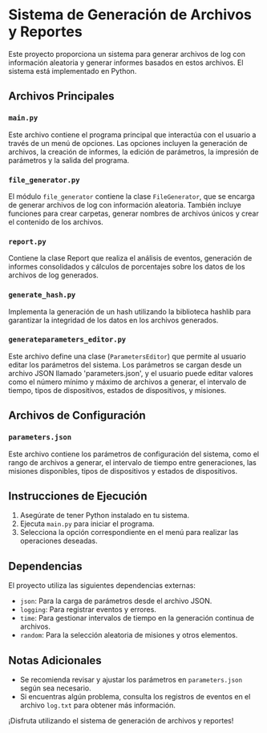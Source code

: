 # Sistema de Generación de Archivos y Reportes

Este proyecto proporciona un sistema para generar archivos de log con información aleatoria y generar informes basados en estos archivos. El sistema está implementado en Python.

## Archivos Principales

### `main.py`

Este archivo contiene el programa principal que interactúa con el usuario a través de un menú de opciones. Las opciones incluyen la generación de archivos, la creación de informes, la edición de parámetros, la impresión de parámetros y la salida del programa.

### `file_generator.py`

El módulo `file_generator` contiene la clase `FileGenerator`, que se encarga de generar archivos de log con información aleatoria. También incluye funciones para crear carpetas, generar nombres de archivos únicos y crear el contenido de los archivos.

### `report.py`

Contiene la clase Report que realiza el análisis de eventos, generación de informes consolidados y cálculos de porcentajes sobre los datos de los archivos de log generados.

### `generate_hash.py`

Implementa la generación de un hash utilizando la biblioteca hashlib para garantizar la integridad de los datos en los archivos generados.

### `generateparameters_editor.py`

Este archivo define una clase (`ParametersEditor`) que permite al usuario editar los parámetros del sistema. Los parámetros se cargan desde un archivo JSON llamado 'parameters.json', y el usuario puede editar valores como el número mínimo y máximo de archivos a generar, el intervalo de tiempo, tipos de dispositivos, estados de dispositivos, y misiones.

## Archivos de Configuración

### `parameters.json`

Este archivo contiene los parámetros de configuración del sistema, como el rango de archivos a generar, el intervalo de tiempo entre generaciones, las misiones disponibles, tipos de dispositivos y estados de dispositivos.

## Instrucciones de Ejecución

1. Asegúrate de tener Python instalado en tu sistema.
2. Ejecuta `main.py` para iniciar el programa.
3. Selecciona la opción correspondiente en el menú para realizar las operaciones deseadas.

## Dependencias

El proyecto utiliza las siguientes dependencias externas:

- `json`: Para la carga de parámetros desde el archivo JSON.
- `logging`: Para registrar eventos y errores.
- `time`: Para gestionar intervalos de tiempo en la generación continua de archivos.
- `random`: Para la selección aleatoria de misiones y otros elementos.

## Notas Adicionales

- Se recomienda revisar y ajustar los parámetros en `parameters.json` según sea necesario.
- Si encuentras algún problema, consulta los registros de eventos en el archivo `log.txt` para obtener más información.

¡Disfruta utilizando el sistema de generación de archivos y reportes!

